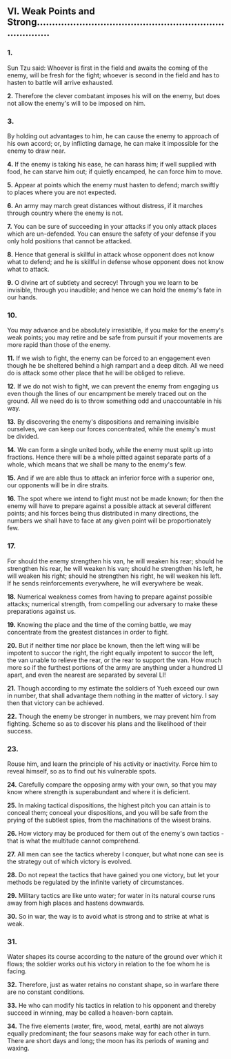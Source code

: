 ## VI. Weak Points and Strong............................................................................

### 1.

Sun Tzu said: Whoever is first in the field and awaits the coming of the
enemy, will be fresh for the fight; whoever is second in the field and has to
hasten to battle will arrive exhausted.

**2.**
Therefore the clever combatant imposes his will on the enemy, but does not
allow the enemy's will to be imposed on him.

### 3.

By holding out advantages to him, he can cause the enemy to approach of
his own accord; or, by inflicting damage, he can make it impossible for the
enemy to draw near.

**4.**
If the enemy is taking his ease, he can harass him; if well supplied with
food, he can starve him out; if quietly encamped, he can force him to move.

**5.**
Appear at points which the enemy must hasten to defend; march swiftly to
places where you are not expected.

**6.**
An army may march great distances without distress, if it marches through
country where the enemy is not.

**7.**
You can be sure of succeeding in your attacks if you only attack places
which are un-defended. You can ensure the safety of your defense if you
only hold positions that cannot be attacked.

**8.**
Hence that general is skillful in attack whose opponent does not know what
to defend; and he is skillful in defense whose opponent does not know what
to attack.

**9.**
O divine art of subtlety and secrecy! Through you we learn to be invisible,
through you inaudible; and hence we can hold the enemy's fate in our
hands.

### 10.

You may advance and be absolutely irresistible, if you make for the enemy's
weak points; you may retire and be safe from pursuit if your movements are
more rapid than those of the enemy.

**11.**
If we wish to fight, the enemy can be forced to an engagement even though
he be sheltered behind a high rampart and a deep ditch. All we need do is
attack some other place that he will be obliged to relieve.

**12.**
If we do not wish to fight, we can prevent the enemy from engaging us even
though the lines of our encampment be merely traced out on the ground.
All we need do is to throw something odd and unaccountable in his way.

**13.**
By discovering the enemy's dispositions and remaining invisible ourselves,
we can keep our forces concentrated, while the enemy's must be divided.

**14.**
We can form a single united body, while the enemy must split up into
fractions. Hence there will be a whole pitted against separate parts of a
whole, which means that we shall be many to the enemy's few.

**15.**
And if we are able thus to attack an inferior force with a superior one, our
opponents will be in dire straits.

**16.**
The spot where we intend to fight must not be made known; for then the
enemy will have to prepare against a possible attack at several different
points; and his forces being thus distributed in many directions, the
numbers we shall have to face at any given point will be proportionately few.

### 17.

For should the enemy strengthen his van, he will weaken his rear; should
he strengthen his rear, he will weaken his van; should he strengthen his left,
he will weaken his right; should he strengthen his right, he will weaken his
left. If he sends reinforcements everywhere, he will everywhere be weak.

**18.**
Numerical weakness comes from having to prepare against possible
attacks; numerical strength, from compelling our adversary to make these
preparations against us.

**19.**
Knowing the place and the time of the coming battle, we may concentrate
from the greatest distances in order to fight.

**20.**
But if neither time nor place be known, then the left wing will be impotent
to succor the right, the right equally impotent to succor the left, the van
unable to relieve the rear, or the rear to support the van. How much more
so if the furthest portions of the army are anything under a hundred LI
apart, and even the nearest are separated by several LI!

**21.**
Though according to my estimate the soldiers of Yueh exceed our own in
number, that shall advantage them nothing in the matter of victory. I say
then that victory can be achieved.

**22.**
Though the enemy be stronger in numbers, we may prevent him from fighting.
Scheme so as to discover his plans and the likelihood of their success.

### 23.

Rouse him, and learn the principle of his activity or inactivity. Force him to
reveal himself, so as to find out his vulnerable spots.

**24.**
Carefully compare the opposing army with your own, so that you may know
where strength is superabundant and where it is deficient.

**25.**
In making tactical dispositions, the highest pitch you can attain is to
conceal them; conceal your dispositions, and you will be safe from the
prying of the subtlest spies, from the machinations of the wisest brains.

**26.**
How victory may be produced for them out of the enemy's own tactics - that is
what the multitude cannot comprehend.

**27.**
All men can see the tactics whereby I conquer, but what none can see is the
strategy out of which victory is evolved.

**28.**
Do not repeat the tactics that have gained you one victory, but let your
methods be regulated by the infinite variety of circumstances.

**29.**
Military tactics are like unto water; for water in its natural course runs away
from high places and hastens downwards.

**30.**
So in war, the way is to avoid what is strong and to strike at what is weak.

### 31.

Water shapes its course according to the nature of the ground over which it
flows; the soldier works out his victory in relation to the foe whom he is facing.

**32.**
Therefore, just as water retains no constant shape, so in warfare there are
no constant conditions.

**33.**
He who can modify his tactics in relation to his opponent and thereby
succeed in winning, may be called a heaven-born captain.

**34.**
The five elements (water, fire, wood, metal, earth) are not always equally
predominant; the four seasons make way for each other in turn. There are
short days and long; the moon has its periods of waning and waxing.